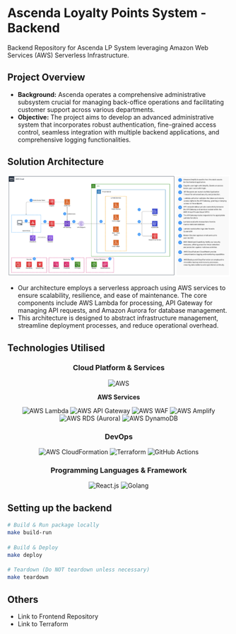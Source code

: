 # Ascenda Loyalty Points System - Backend

Backend Repository for Ascenda LP System leveraging Amazon Web Services (AWS) Serverless Infrastructure.

## Project Overview

- **Background:** Ascenda operates a comprehensive administrative subsystem crucial for managing back-office operations and facilitating customer support across various departments.
- **Objective:** The project aims to develop an advanced administrative system that incorporates robust authentication, fine-grained access control, seamless integration with multiple backend applications, and comprehensive logging functionalities.

## Solution Architecture
![alt text](image.png)
- Our architecture employs a serverless approach using AWS services to ensure scalability, resilience, and ease of maintenance. The core components include AWS Lambda for processing, API Gateway for managing API requests, and Amazon Aurora for database management. 
- This architecture is designed to abstract infrastructure management, streamline deployment processes, and reduce operational overhead.

## Technologies Utilised
<div align="center">
  <h3>Cloud Platform & Services</h3>
  <img src="https://uxwing.com/wp-content/themes/uxwing/download/brands-and-social-media/aws-icon.png" alt="AWS" width="88"/>
  <p><strong>AWS Services</strong></p>
  <img src="https://www.brcline.com/wp-content/uploads/2021/09/aws-lambda-logo.png" alt="AWS Lambda" height="60"/>
  <img src="https://www.prolim.com/wp-content/uploads/2019/09/amazon-api-gatewat-1.jpg" alt="AWS API Gateway" height="60"/>
  <img src="https://cloudkul.com/blog/wp-content/uploads/2022/03/AWS-WAF-logo.png" alt="AWS WAF" height="60"/>
  <img src="https://encrypted-tbn0.gstatic.com/images?q=tbn:ANd9GcSxFjLuV6wjnZ3d15kwaxPqzhVs89wP5h2i_Q&s" alt="AWS Amplify" height="60"/>

  <img src="https://miro.medium.com/v2/resize:fit:600/1*w7l_juI3zKXit-dXpSS0Mg.png" alt="AWS RDS (Aurora)" height="60"/>
  <img src="https://miro.medium.com/v2/resize:fit:556/1*tTedvyOfnCu_8O26I3vlDA.png" alt="AWS DynamoDB" height="60"/>

  <h3>DevOps</h3>
  <img src="https://i0.wp.com/foxutech.com/wp-content/uploads/2017/09/AWS-CloudFormation-1.png?fit=640%2C366&ssl=1" alt="AWS CloudFormation" height="60"/>
  <img src="https://gdm-catalog-fmapi-prod.imgix.net/ProductLogo/77befea2-7041-4c6c-9ec7-d75bb60b21c6.png" alt="Terraform" width="60"/>
  <img src="https://miro.medium.com/v2/resize:fit:1075/1*5WC9rtIa0KLXfRrC8Swf1w.png" alt="GitHub Actions" height="60"/>

  <h3>Programming Languages & Framework</h3>
  <img src="https://static-00.iconduck.com/assets.00/react-original-wordmark-icon-840x1024-vhmauxp6.png" alt="React.js" height="40"/>
  <img src="https://blog.golang.org/go-brand/Go-Logo/SVG/Go-Logo_Blue.svg" alt="Golang" width="60"/>
</div>


## Setting up the backend

```sh
# Build & Run package locally
make build-run

# Build & Deploy
make deploy

# Teardown (Do NOT teardown unless necessary)
make teardown
```

## Others

- Link to Frontend Repository
- Link to Terraform

